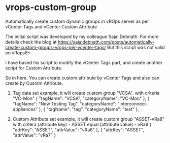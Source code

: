 # vrops-custom-group


Automatically create custom dynamic groups in vROps server as per vCenter Tags and vCenter Custom Attribute



The initial script was developed by my colleague Sajal Debnath.
For more details check the blog at https://sajaldebnath.com/posts/automatically-create-custom-groups-vrops-per-vcenter-tags/
But this script was not valid on vRops8+

I have based his script to modify the vCenter Tags part, and create another script for Custom Attribute.

So in here.
You can create custom attribute by vCenter Tags and also can create by Cusotm Attribute.
1.  Tag data set example, it will create custom group "VCSA". with criteria "VC-Mon" 
    {
        "tagName":  "VCSA",
        "categoryName":  "VC-Mon"
    },
    {
        "tagName":  "New Testing Tag",
        "categoryName":  "interconnect-appliances"
    },
    {
        "tagName":  "tag",
        "categoryName":  "test"
    },
    
 2. Custom Attribute set example, it will create custom group "ASSET-vRa8" with critera (attribute key) - ASSET equal (attribute value) - vRa8 
    {
        "attrKey":  "ASSET",
        "attrValue":  "vRa8"
    },
    {
        "attrKey":  "ASSET",
        "attrValue":  "vRa7"
    }

   
